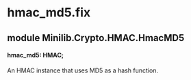 # hmac_md5.fix

## module Minilib.Crypto.HMAC.HmacMD5

#### hmac_md5: HMAC;

An HMAC instance that uses MD5 as a hash function.

